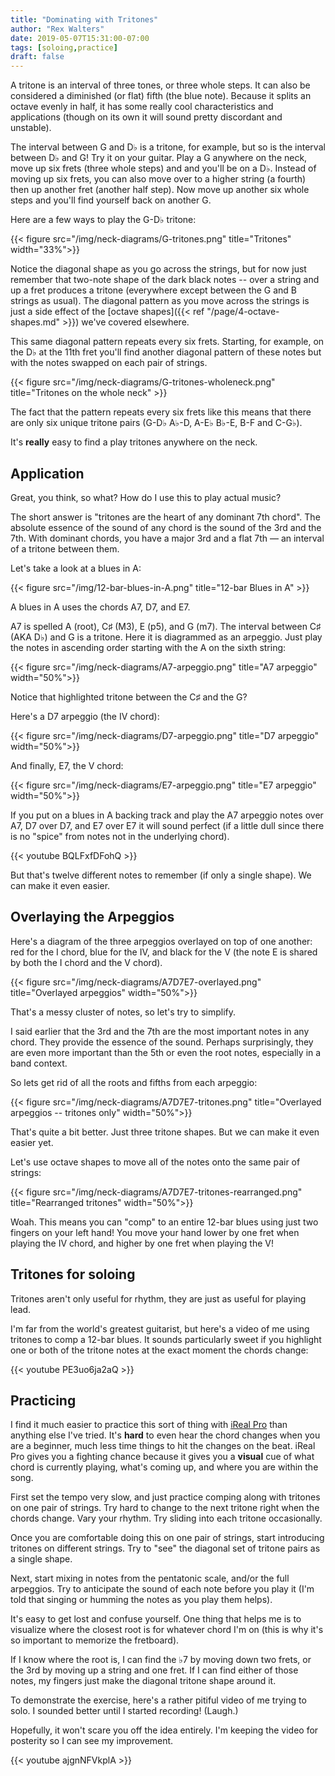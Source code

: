 ```yaml
---
title: "Dominating with Tritones"
author: "Rex Walters"
date: 2019-05-07T15:31:00-07:00
tags: [soloing,practice]
draft: false
---
```


A tritone is an interval of three tones, or three whole steps. It can also be considered a diminished (or flat) fifth (the blue note). Because it splits an octave evenly in half, it has some really cool characteristics and applications (though on its own it will sound pretty discordant and unstable).

The interval between G and D&flat; is a tritone, for example, but so is the interval between D&flat; and G! Try it on your guitar. Play a G anywhere on the neck, move up six frets (three whole steps) and and you'll be on a D&flat;. Instead of moving up six frets, you can also move over to a higher string (a fourth) then up another fret (another half step).  Now move up another six whole steps and you'll find yourself back on another G.

Here are a few ways to play the G-D&flat; tritone:

<div class="text-center">
{{< figure src="/img/neck-diagrams/G-tritones.png" title="Tritones" width="33%">}}
</div>

Notice the diagonal shape as you go across the strings, but for now just remember that two-note shape of the dark black notes -- over a string and up a fret produces a tritone (everywhere except between the G and B strings as usual). The diagonal pattern as you move across the strings is just a side effect of the [octave shapes]({{< ref "/page/4-octave-shapes.md" >}}) we've covered elsewhere.

This same diagonal pattern repeats every six frets. Starting, for example, on the D&flat; at the 11th fret you'll find another diagonal pattern of these notes but with the notes swapped on each pair of strings.

<div class="text-center">
{{< figure src="/img/neck-diagrams/G-tritones-wholeneck.png" title="Tritones on the whole neck" >}}
</div>

The fact that the pattern repeats every six frets like this means that there are only six unique tritone pairs (G-D&flat; A&flat;-D, A-E&flat; B&flat;-E, B-F and C-G&flat;).

It's **really** easy to find a play tritones anywhere on the neck.

## Application

Great, you think, so what? How do I use this to play actual music?

The short answer is "tritones are the heart of any dominant 7th chord". The absolute essence of the sound of any chord is the sound of the 3rd and the 7th. With dominant chords, you have a major 3rd and a flat 7th — an interval of a tritone between them.

Let's take a look at a blues in A:

<div class="text-center">
{{< figure src="/img/12-bar-blues-in-A.png" title="12-bar Blues in A" >}}
</div>

A blues in A uses the chords A7, D7, and E7.

A7 is spelled A (root), C&sharp; (M3), E (p5), and G (m7). The interval between C&sharp; (AKA D&flat;) and G is a tritone. Here it is diagrammed as an arpeggio. Just play the notes in ascending order starting with the A on the sixth string:

<div class="text-center">
{{< figure src="/img/neck-diagrams/A7-arpeggio.png" title="A7 arpeggio" width="50%">}}
</div>

Notice that highlighted tritone between the C&sharp; and the G?

Here's a D7 arpeggio (the IV chord):

<div class="text-center">
{{< figure src="/img/neck-diagrams/D7-arpeggio.png" title="D7 arpeggio" width="50%">}}
</div>

And finally, E7, the V chord:

<div class="text-center">
{{< figure src="/img/neck-diagrams/E7-arpeggio.png" title="E7 arpeggio" width="50%">}}
</div>

If you put on a blues in A backing track and play the A7 arpeggio notes over A7, D7 over D7, and E7 over E7 it will sound perfect (if a little dull since there is no "spice" from notes not in the underlying chord).

{{< youtube BQLFxfDFohQ  >}}

But that's twelve different notes to remember (if only a single shape). We can make it even easier.

## Overlaying the Arpeggios

Here's a diagram of the three arpeggios overlayed on top of one another: red for the I chord, blue for the IV, and black for the V (the note E is shared by both the I chord and the V chord).

<div class="text-center">
{{< figure src="/img/neck-diagrams/A7D7E7-overlayed.png" title="Overlayed arpeggios" width="50%">}}
</div>

That's a messy cluster of notes, so let's try to simplify.

I said earlier that the 3rd and the 7th are the most important notes in any chord. They provide the essence of the sound. Perhaps surprisingly, they are even more important than the 5th or even the root notes, especially in a band context.

So lets get rid of all the roots and fifths from each arpeggio:

<div class="text-center">
{{< figure src="/img/neck-diagrams/A7D7E7-tritones.png" title="Overlayed arpeggios -- tritones only" width="50%">}}
</div>

That's quite a bit better. Just three tritone shapes. But we can make it even easier yet.

Let's use octave shapes to move all of the notes onto the same pair of strings:

<div class="text-center">
{{< figure src="/img/neck-diagrams/A7D7E7-tritones-rearranged.png" title="Rearranged tritones" width="50%">}}
</div>

Woah. This means you can "comp" to an entire 12-bar blues using just two fingers on your left hand! You move your hand lower by one fret when playing the IV chord, and higher by one fret when playing the V!

## Tritones for soloing

Tritones aren't only useful for rhythm, they are just as useful for playing lead.

I'm far from the world's greatest guitarist, but here's a video of me using tritones to comp a 12-bar blues. It sounds particularly sweet if you highlight one or both of the tritone notes at the exact moment the chords change:

{{< youtube PE3uo6ja2aQ >}}

## Practicing

I find it much easier to practice this sort of thing with [iReal Pro](https://irealpro.com/) than anything else I've tried. It's **hard** to even hear the chord changes when you are a beginner, much less time things to hit the changes on the beat. iReal Pro gives you a fighting chance because it gives you a **visual** cue of what chord is currently playing, what's coming up, and where you are within the song.

First set the tempo very slow, and just practice comping along with tritones on one pair of strings. Try hard to change to the next tritone right when the chords change. Vary your rhythm. Try sliding into each tritone occasionally.

Once you are comfortable doing this on one pair of strings, start introducing tritones on different strings. Try to "see" the diagonal set of tritone pairs as a single shape.

Next, start mixing in notes from the pentatonic scale, and/or the full arpeggios. Try to anticipate the sound of each note before you play it (I'm told that singing or humming the notes as you play them helps).

It's easy to get lost and confuse yourself. One thing that helps me is to visualize where the closest root is for whatever chord I'm on (this is why it's so important to memorize the fretboard).

If I know where the root is, I can find the &flat;7 by moving down two frets, or the 3rd by moving up a string and one fret. If I can find either of those notes, my fingers just make the diagonal tritone shape around it.

To demonstrate the exercise, here's a rather pitiful video of me trying to solo. I sounded better until I started recording! (Laugh.)

Hopefully, it won't scare you off the idea entirely. I'm keeping the video for posterity so I can see my improvement. 

{{< youtube ajgnNFVkplA >}}
